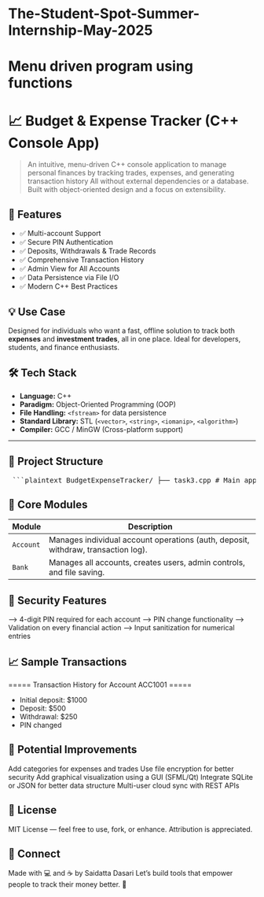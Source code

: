 # The-Student-Spot-Summer-Internship-May-2025

# Menu driven program using functions
# 📈 Budget & Expense Tracker (C++ Console App)

> An intuitive, menu-driven C++ console application to manage personal finances by tracking trades, expenses, and generating transaction history
> All without external dependencies or a database.
> Built with object-oriented design and a focus on extensibility.

## 🚀 Features

- ✅ Multi-account Support  
- ✅ Secure PIN Authentication  
- ✅ Deposits, Withdrawals & Trade Records  
- ✅ Comprehensive Transaction History  
- ✅ Admin View for All Accounts  
- ✅ Data Persistence via File I/O  
- ✅ Modern C++ Best Practices


## 💡 Use Case

Designed for individuals who want a fast, offline solution to track both **expenses** and **investment trades**, all in one place. Ideal for developers, students, and finance enthusiasts.


## 🛠️ Tech Stack

- **Language:** C++
- **Paradigm:** Object-Oriented Programming (OOP)
- **File Handling:** `<fstream>` for data persistence
- **Standard Library:** STL (`<vector>`, `<string>`, `<iomanip>`, `<algorithm>`)
- **Compiler:** GCC / MinGW (Cross-platform support)

---

## 📁 Project Structure

<pre> ```plaintext BudgetExpenseTracker/ ├── task3.cpp # Main application code ├── README.md # Project documentation └── accounts.txt # Exported accounts data ``` </pre>


## 🧩 Core Modules

| Module    | Description                                                                       |
| --------- | --------------------------------------------------------------------------------- |
| `Account` | Manages individual account operations (auth, deposit, withdraw, transaction log). |
| `Bank`    | Manages all accounts, creates users, admin controls, and file saving.             |

## 🔐 Security Features

--> 4-digit PIN required for each account
--> PIN change functionality
--> Validation on every financial action
--> Input sanitization for numerical entries

## 📈 Sample Transactions

===== Transaction History for Account ACC1001 =====
 - Initial deposit: $1000
 - Deposit: $500
 - Withdrawal: $250
 - PIN changed

## 🧠 Potential Improvements

Add categories for expenses and trades
Use file encryption for better security
Add graphical visualization using a GUI (SFML/Qt)
Integrate SQLite or JSON for better data structure
Multi-user cloud sync with REST APIs

## 📃 License

MIT License — feel free to use, fork, or enhance. Attribution is appreciated.

## 🤝 Connect

Made with 💻 and ☕ by Saidatta Dasari
Let’s build tools that empower people to track their money better. 🚀

